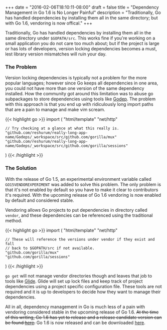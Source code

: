 +++
date = "2016-02-06T18:10:11-08:00"
draft = false
title = "Dependency Management in Go 1.6 is No Longer Painful"
description = "Traditionally, Go has handled dependencies by installing them all in the same directory; but with Go 1.6, vendoring is now offical."
+++

Traditionally, Go has handled dependencies by installing them all in the same directory under
`$GOPATH/src`. This works fine if you're working on a small application you do not care too much
about; but if the project is large or has lots of developers, version locking dependencies becomes a
must, lest library version mismatches will ruin your day.

### The Problem

Version locking dependencies is typically not a problem for the more popular
languages; however since Go keeps all dependencies in one area, you could not have more than
one version of the same dependency installed. How the community got around this limitation was to
abuse go subpackages to store dependencies using tools like [Godep](https://github.com/tools/godep).
The problem with this approach is that you end up with ridiculously long import paths that are a
pain to manage and make vim scream.

<!--more-->

{{< highlight go >}}
import (
	"html/template"
	"net/http"

	// Try checking at a glance at what this really is.
	"github.com/reshurum/really-long-app-name/Godeps/_workspace/src/github.com/gorilla/mux"
	"github.com/reshurum/really-long-app-name/Godeps/_workspace/src/github.com/gorilla/sessions"
)
{{< /highlight >}}

### The Solution

With the release of Go 1.5, an experimental environment variable called `GO15VENDOREXPERIMENT` was
added to solve this problem. The only problem is that it's not enabled by default so you have to
make it clear to contributors it's required. With the upcoming release of Go 1.6 vendoring
is now enabled by default and considered stable.

Vendoring allows Go projects to put dependencies in directory called `vendor`, and these
dependencies can be referenced using the traditional method.

{{< highlight go >}}
import (
	"html/template"
	"net/http"

	// These will reference the versions under vendor if they exist and fall
	// back to $GOPATH/src if not available.
	"github.com/gorilla/mux"
	"github.com/gorilla/sessions"
)
{{< /highlight >}}

`go get` will not manage vendor directories though and leaves that job to tools like
[Glide](https://github.com/Masterminds/glide). Glide will set up lock files and keep track of
project dependencies using a project specific configuration file. These tools are not required and
it is up to developers to decide how they want to manage their dependencies.

All in all, dependency management in Go is much less of a pain with vendoring considered stable in
the upcoming release of Go 1.6. ~~At the time of this writing, Go 1.6 has yet to release and a
release candidate version can be found [here](https://golang.org/dl/#unstable).~~ Go 1.6 is now
released and can be downloaded [here](https://golang.org/dl/).
